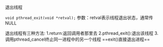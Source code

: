 退出线程

`void pthread_exit(void *retval);`
参数：retval表示线程退出状态，通常传NULL

退出线程有三种方法:
1.return:返回调用者那里去
2.pthread_exit():退出该线程
3.调用pthread_cancel终止同一进程中的另一个线程
==exit()直接退出进程==
